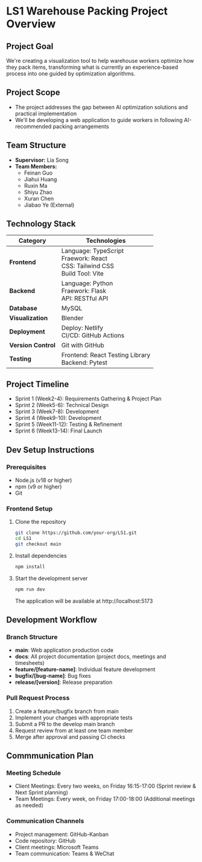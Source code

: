 # LS1 Warehouse Packing Project Overview

## Project Goal
We're creating a visualization tool to help warehouse workers optimize how they pack items, transforming what is currently an experience-based process into one guided by optimization algorithms.

## Project Scope
- The project addresses the gap between AI optimization solutions and practical implementation
- We'll be developing a web application to guide workers in following AI-recommended packing arrangements

## Team Structure
- **Supervisor:** Lia Song
- **Team Members:**
  - Feinan Guo
  - Jiahui Huang
  - Ruxin Ma
  - Shiyu Zhao 
  - Xuran Chen 
  - Jiabao Ye (External)

## Technology Stack

| Category | Technologies |
|----------|--------------|
| **Frontend** | Language: TypeScript<br>Fraework: React<br>CSS: Tailwind CSS<br>Build Tool: Vite|
| **Backend** | Language: Python<br>Fraework: Flask<br>API: RESTful API |
| **Database** | MySQL |
| **Visualization** | Blender |
| **Deployment** | Deploy: Netlify<br>CI/CD: GitHub Actions |
| **Version Control** | Git with GitHub |
| **Testing** | Frontend: React Testing Library <br>Backend: Pytest|



## Project Timeline

- Sprint 1 (Week2-4): Requirements Gathering & Project Plan
- Sprint 2 (Week5-6): Technical Design
- Sprint 3 (Week7-8): Development
- Sprint 4 (Week9-10): Development
- Sprint 5 (Week11-12): Testing & Refinement
- Sprint 6 (Week13-14): Final Launch


## Dev Setup Instructions

### Prerequisites
- Node.js (v18 or higher)
- npm (v9 or higher)
- Git

### Frontend Setup
1. Clone the repository
   ```bash
   git clone https://github.com/your-org/LS1.git
   cd LS1
   git checkout main
   ```

2. Install dependencies
   ```bash
   npm install
   ```

3. Start the development server
   ```bash
   npm run dev
   ```
   The application will be available at http://localhost:5173



## Development Workflow

### Branch Structure
- **main**: Web application production code
- **docs**: All project documentation (project docs, meetings and timesheets)
- **feature/[feature-name]**: Individual feature development
- **bugfix/[bug-name]**: Bug fixes
- **release/[version]**: Release preparation

### Pull Request Process
1. Create a feature/bugfix branch from main
2. Implement your changes with appropriate tests
3. Submit a PR to the develop main branch
4. Request review from at least one team member
5. Merge after approval and passing CI checks


## Commmunication Plan

### Meeting Schedule
- Client Meetings: Every two weeks, on Friday 16:15-17:00 (Sprint review & Next Sprint planning) 
- Team Meetings: Every week, on Friday 17:00-18:00 (Additional meetings as needed) 

### Communication Channels
- Project management: GitHub-Kanban
- Code repository: GitHub
- Client meetings: Microsoft Teams
- Team communication: Teams & WeChat
